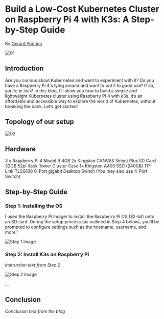 # Build a Low-Cost Kubernetes Cluster on Raspberry Pi 4 with K3s: A Step-by-Step Guide

By [Gerard Pontino](https://medium.com/@gerard.pontino)

![01](https://github.com/user-attachments/assets/b3a63f73-0203-4aa2-a9f4-7c0c5e777564)


## Introduction

Are you curious about Kubernetes and want to experiment with it? Do you have a Raspberry Pi 4's lying around and want to put it to good use? If so, you’re in luck! In this blog, I’ll show you how to build a simple and lightweight Kubernetes cluster using Raspberry Pi 4 with k3s. It’s an affordable and accessible way to explore the world of Kubernetes, without breaking the bank. Let’s get started!

## Topology of our setup

![02](https://github.com/user-attachments/assets/962c242e-df43-443b-8554-fc6ae23014ef)

## Hardware

3 x Raspberry Pi 4 Model B 4GB
2x Kingston CANVAS Select Plus SD Card 32GB
52pi Rack Tower Cluster Case
1x Kingston A400 SSD (240GB)
TP-Link TLSG108 8-Port gigabit Desktop Switch (You may also use 4-Port Switch)

## Step-by-Step Guide

### Step 1: Installing the OS

I used the Raspberry Pi Imager to install the Raspberry Pi OS (32-bit) onto an SD card. During the setup process (as outlined in Step 4 below), you’ll be prompted to configure settings such as the hostname, username, and more.”

![Step 1 Image](images/step1_image.jpg)

### Step 2: Install K3s on Raspberry Pi
_Instruction text from Step 2_

![Step 2 Image](images/step2_image.jpg)

...

## Conclusion

_Conclusion text from the blog_
